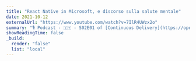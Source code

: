 ```yaml
---
title: "React Native in Microsoft, e discorso sulla salute mentale"
date: 2021-10-12
externalUrl: "https://www.youtube.com/watch?v=7IlR4UWzx2o"
summary: "🎙 Podcast - 🇮🇹 - S02E01 of [Continuous Delivery](https://open.spotify.com/show/1xNXGXiZzazwqKycTS8WyG) by [SparkFabrik](https://www.sparkfabrik.com/it/)"
showReadingTime: false
_build:
  render: "false"
  list: "local"
---
```

